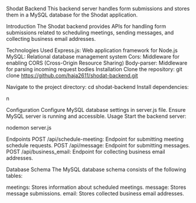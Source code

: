 Shodat Backend
This backend server handles form submissions and stores them in a MySQL database for the Shodat application.


Introduction
The Shodat backend provides APIs for handling form submissions related to scheduling meetings, sending messages, and collecting business email addresses.

Technologies Used
Express.js: Web application framework for Node.js
MySQL: Relational database management system
Cors: Middleware for enabling CORS (Cross-Origin Resource Sharing)
Body-parser: Middleware for parsing incoming request bodies
Installation
Clone the repository:
git clone https://github.com/haja2611/shodat-backend.git

Navigate to the project directory:
cd shodat-backend
Install dependencies:

n

Configuration
Configure MySQL database settings in server.js file.
Ensure MySQL server is running and accessible.
Usage
Start the backend server:

nodemon server.js

Endpoints
POST /api/schedule-meeting: Endpoint for submitting meeting schedule requests.
POST /api/message: Endpoint for submitting messages.
POST /api/business_email: Endpoint for collecting business email addresses.

Database Schema
The MySQL database schema consists of the following tables:

meetings: Stores information about scheduled meetings.
message: Stores message submissions.
email: Stores collected business email addresses.


